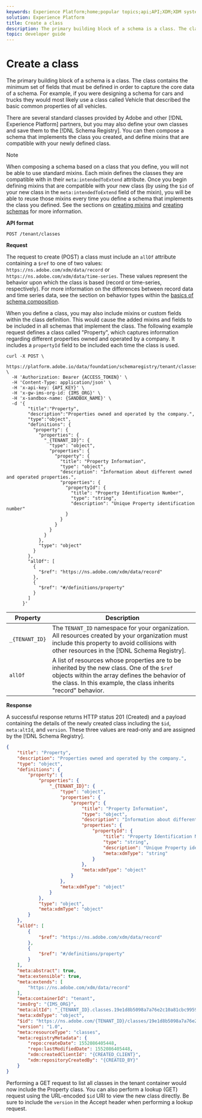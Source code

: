 ```yaml
---
keywords: Experience Platform;home;popular topics;api;API;XDM;XDM system;;experience data model;Experience data model;Experience Data Model;data model;Data Model;schema registry;Schema Registry;class;Class;classes;Classes;create
solution: Experience Platform
title: Create a class
description: The primary building block of a schema is a class. The class contains the minimum set of fields that must be defined in order to capture the core data of a schema. For example, if you were designing a schema for cars and trucks they would most likely use a class called Vehicle that described the basic common properties of all vehicles.
topic: developer guide
---
```


# Create a class

The primary building block of a schema is a class. The class contains the minimum set of fields that must be defined in order to capture the core data of a schema. For example, if you were designing a schema for cars and trucks they would most likely use a class called Vehicle that described the basic common properties of all vehicles.

There are several standard classes provided by Adobe and other [!DNL Experience Platform] partners, but you may also define your own classes and save them to the [!DNL Schema Registry]. You can then compose a schema that implements the class you created, and define mixins that are compatible with your newly defined class.

>[!NOTE]
>
>When composing a schema based on a class that you define, you will not be able to use standard mixins. Each mixin defines the classes they are compatible with in their `meta:intendedToExtend` attribute. Once you begin defining mixins that are compatible with your new class (by using the `$id` of your new class in the `meta:intendedToExtend` field of the mixin), you will be able to reuse those mixins every time you define a schema that implements the class you defined. See the sections on [creating mixins](create-mixin.md) and [creating schemas](create-schema.md) for more information.

**API format**

```http
POST /tenant/classes
```

**Request**

The request to create (POST) a class must include an `allOf` attribute containing a `$ref` to one of two values: `https://ns.adobe.com/xdm/data/record` or `https://ns.adobe.com/xdm/data/time-series`. These values represent the behavior upon which the class is based (record or time-series, respectively). For more information on the differences between record data and time series data, see the section on behavior types within the [basics of schema composition](../schema/composition.md).

When you define a class, you may also include mixins or custom fields within the class definition. This would cause the added mixins and fields to be included in all schemas that implement the class. The following example request defines a class called "Property", which captures information regarding different properties owned and operated by a company. It includes a `propertyId` field to be included each time the class is used.

```SHELL
curl -X POST \
  https://platform.adobe.io/data/foundation/schemaregistry/tenant/classes \
  -H 'Authorization: Bearer {ACCESS_TOKEN}' \
  -H 'Content-Type: application/json' \
  -H 'x-api-key: {API_KEY}' \
  -H 'x-gw-ims-org-id: {IMS_ORG}' \
  -H 'x-sandbox-name: {SANDBOX_NAME}' \
  -d '{
        "title":"Property",
        "description":"Properties owned and operated by the company.",
        "type":"object",
        "definitions": {
          "property": {
            "properties": {
              "_{TENANT_ID}": {
                "type": "object",
                "properties": {
                  "property": {
                    "title": "Property Information",
                    "type": "object",
                    "description": "Information about different owned and operated properties.",
                    "properties": {
                      "propertyId": {
                        "title": "Property Identification Number",
                        "type": "string",
                        "description": "Unique Property identification number"
                      }
                    }
                  }
                }
              }
            },
            "type": "object"
          }
        },
        "allOf": [
          {
            "$ref": "https://ns.adobe.com/xdm/data/record"
          },
          {
            "$ref": "#/definitions/property"
          }
        ]
      }'
```

| Property | Description |
| --- | --- |
| `_{TENANT_ID}` | The `TENANT_ID` namespace for your organization. All resources created by your organization must include this property to avoid collisions with other resources in the [!DNL Schema Registry]. |
| `allOf` | A list of resources whose properties are to be inherited by the new class. One of the `$ref` objects within the array defines the behavior of the class. In this example, the class inherits "record" behavior. |

**Response**

A successful response returns HTTP status 201 (Created) and a payload containing the details of the newly created class including the `$id`, `meta:altId`, and `version`. These three values are read-only and are assigned by the [!DNL Schema Registry].

```JSON
{
    "title": "Property",
    "description": "Properties owned and operated by the company.",
    "type": "object",
    "definitions": {
        "property": {
            "properties": {
                "_{TENANT_ID}": {
                    "type": "object",
                    "properties": {
                        "property": {
                            "title": "Property Information",
                            "type": "object",
                            "description": "Information about different owned and operated properties.",
                            "properties": {
                                "propertyId": {
                                    "title": "Property Identification Number",
                                    "type": "string",
                                    "description": "Unique Property identification number",
                                    "meta:xdmType": "string"
                                }
                            },
                            "meta:xdmType": "object"
                        }
                    },
                    "meta:xdmType": "object"
                }
            },
            "type": "object",
            "meta:xdmType": "object"
        }
    },
    "allOf": [
        {
            "$ref": "https://ns.adobe.com/xdm/data/record"
        },
        {
            "$ref": "#/definitions/property"
        }
    ],
    "meta:abstract": true,
    "meta:extensible": true,
    "meta:extends": [
        "https://ns.adobe.com/xdm/data/record"
    ],
    "meta:containerId": "tenant",
    "imsOrg": "{IMS_ORG}",
    "meta:altId": "_{TENANT_ID}.classes.19e1d8b5098a7a76e2c10a81cbc99590",
    "meta:xdmType": "object",
    "$id": "https://ns.adobe.com/{TENANT_ID}/classes/19e1d8b5098a7a76e2c10a81cbc99590",
    "version": "1.0",
    "meta:resourceType": "classes",
    "meta:registryMetadata": {
        "repo:createDate": 1552086405448,
        "repo:lastModifiedDate": 1552086405448,
        "xdm:createdClientId": "{CREATED_CLIENT}",
        "xdm:repositoryCreatedBy": "{CREATED_BY}"
    }
}
```

Performing a GET request to list all classes in the tenant container would now include the Property class. You can also perform a lookup (GET) request using the URL-encoded `$id` URI to view the new class directly. Be sure to include the `version` in the Accept header when performing a lookup request.
